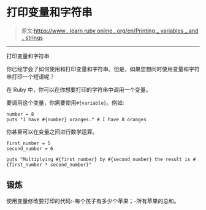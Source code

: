 # 打印变量和字符串

> 原文:[https://www . learn ruby online . org/en/Printing _ variables _ and _ strings](https://www.learnrubyonline.org/en/Printing_variables_and_strings)

* * *

打印变量和字符串

你已经学会了如何使用和打印变量和字符串。但是，如果您想同时使用变量和字符串打印一个短语呢？

在 Ruby 中，你可以在你想要打印的字符串中调用一个变量。

要调用这个变量，你需要使用`#{variable}`。例如:

```
number = 8
puts "I have #{number} oranges." # I have 8 oranges 
```

你甚至可以在变量之间进行数学运算。

```
first_number = 5
second_number = 6

puts "Multiplying #{first_number} by #{second_number} the result is #{first_number * second_number}" 
```

## 锻炼

使用变量修改要打印的代码:-每个孩子有多少个苹果；-所有苹果的总和。